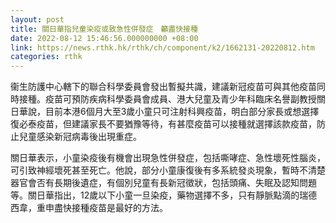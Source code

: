 ```yaml
---
layout: post
title: 關日華指兒童染疫或致急性併發症　籲盡快接種
date: 2022-08-12 15:46:56.000000000 +08:00
link: https://news.rthk.hk/rthk/ch/component/k2/1662131-20220812.htm
categories: rthk
---
```


衞生防護中心轄下的聯合科學委員會發出暫擬共識，建議新冠疫苗可與其他疫苗同時接種。疫苗可預防疾病科學委員會成員、港大兒童及青少年科臨床名譽副教授關日華說，目前本港6個月大至3歲小童只可注射科興疫苗，明白部分家長或想選擇復必泰疫苗，但建議家長不要猶豫等待，有甚麼疫苗可以接種就選擇該款疫苗，防止兒童感染新冠病毒後出現重症。

關日華表示，小童染疫後有機會出現急性併發症，包括嘶哮症、急性壞死性腦炎，可引致神經壞死甚至死亡。他說，部分小童康復後有多系統發炎現象，暫時不清楚器官會否有長期後遺症，有個別兒童有長新冠徵狀，包括頭痛、失眠及認知問題等。關日華指出，12歲以下小童一旦染疫，藥物選擇不多，只有靜脈點滴的瑞德西韋，重申盡快接種疫苗是最好的方法。
